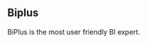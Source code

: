 ## Biplus
BiPlus is the most user friendly BI expert. 
<!--stackedit_data:
eyJoaXN0b3J5IjpbMTIxMDUwNjQ5OV19
-->